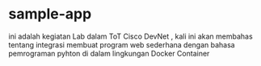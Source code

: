 # sample-app
 ini adalah kegiatan Lab dalam ToT Cisco DevNet , kali ini akan membahas tentang integrasi membuat program web sederhana dengan bahasa pemrograman pyhton di dalam lingkungan Docker Container
